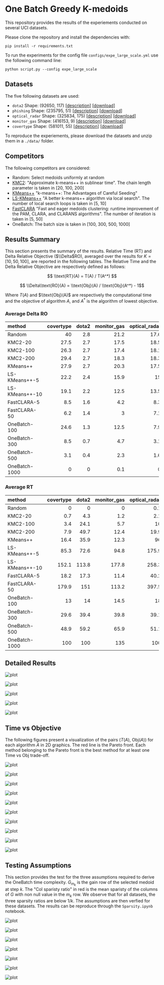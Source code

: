 # One Batch Greedy K-medoids

This repository provides the results of the experiements conducted on several UCI datasets.

Please clone the repository and install the dependencies with:
```
pip install -r requirements.txt
```
To run the experiments for the config file `configs/expe_large_scale.yml` use the following command line:
```
python script.py --config expe_large_scale
```

## Datasets

The five following datasets are used:
 - ``dota2`` Shape: (92650, 117) [[description](https://archive.ics.uci.edu/dataset/367/dota2+games+results
)] [[download](https://archive.ics.uci.edu/static/public/367/dota2+games+results.zip)] 
 - ``phishing`` Shape: (235795, 51) [[description](https://archive.ics.uci.edu/dataset/967/phiusiil+phishing+url+dataset)]  [[download](https://archive.ics.uci.edu/static/public/967/phiusiil+phishing+url+dataset.zip)]
 - ``optical_radar`` Shape: (325834, 175) [[description](https://archive.ics.uci.edu/dataset/525/crop+mapping+using+fused+optical+radar+data+set)] [[download](https://archive.ics.uci.edu/static/public/525/crop+mapping+using+fused+optical+radar+data+set.zip)]
 - ``monitor_gas`` Shape: (416153, 9) [[description](https://archive.ics.uci.edu/dataset/799/single+elder+home+monitoring+gas+and+position)] [[download](https://archive.ics.uci.edu/static/public/799/single+elder+home+monitoring+gas+and+position.zip)]
 - ``covertype`` Shape: (581011, 55) [[description](https://archive.ics.uci.edu/dataset/31/covertype)] [[download](https://archive.ics.uci.edu/static/public/31/covertype.zip)]

To reproduce the experiements, please download the datasets and unzip them in a ``./data/`` folder.

## Competitors

The following competitors are considered:
 - Random: Select medoids uniformly at random
 - [KMC2](https://ojs.aaai.org/index.php/AAAI/article/view/10259/10118): "Approximate k-means++ in sublinear time". The chain length parameter is taken in [20, 100, 200]
 - [KMeans++](https://theory.stanford.edu/~sergei/papers/kMeansPP-soda.pdf) "k-means++: The Advantages of Careful Seeding"
 - [LS-KMeans++](https://proceedings.mlr.press/v97/lattanzi19a/lattanzi19a.pdf) "A better k-means++ algorithm via local search". The number of local search loops is taken in [5, 10]
 - [FastCLARA](https://www.sciencedirect.com/science/article/pii/S0306437921000557) "Fast and eager medoids clustering: runtime improvement of the PAM, CLARA, and CLARANS algorithms". The number of iteration is taken in [5, 50]
 - OneBatch: The batch size is taken in [100, 300, 500, 1000]

## Results Summary

This section presents the summary of the results. Relative Time (RT) and Delta Relative Objective ($\\Delta$RO), averaged over the results for $K = [10, 50, 100]$, are reported in the following tables. The Relative Time and the Delta Relative Objective are respectively defined as follows:

$$ \\text{RT}(A) = T(A) / T(A^*) $$

$$ \\Delta\\text{RO}(A) = \\text{Obj}(A) / \\text{Obj}(A^*) - 1$$

Where $T(A)$ and $\\text{Obj}(A)$ are respectively the computational time and the objective of algorithm $A$, and $A^*$ is the algorithm of lowest objective.

### Average Delta RO
| method         |   covertype |   dota2 |   monitor_gas |   optical_radar |   phishing |
|:---------------|------------:|--------:|--------------:|----------------:|-----------:|
| Random         |        40   |     2.8 |          21.2 |            17.6 |       18.7 |
| KMC2-20        |        27.5 |     2.7 |          17.5 |            18.5 |       20.8 |
| KMC2-100       |        26.3 |     2.7 |          17.4 |            18.1 |       21.8 |
| KMC2-200       |        29.4 |     2.7 |          18.3 |            18.3 |       20.4 |
| KMeans++       |        27.9 |     2.7 |          20.3 |            17.5 |       22.1 |
| LS-KMeans++-5  |        22.2 |     2.4 |          15.9 |            15   |       19.1 |
| LS-KMeans++-10 |        19.1 |     2.2 |          12.5 |            13.5 |       16.9 |
| FastCLARA-5    |         8.5 |     1.6 |           4.2 |             8.3 |        4.9 |
| FastCLARA-50   |         6.2 |     1.4 |           3   |             7.1 |        4   |
| OneBatch-100   |        24.6 |     1.3 |          12.5 |             7.9 |       11.2 |
| OneBatch-300   |         8.5 |     0.7 |           4.7 |             3.1 |        4.6 |
| OneBatch-500   |         3.1 |     0.4 |           2.3 |             1.6 |        2.2 |
| OneBatch-1000  |         0   |     0   |           0.1 |             0   |        0   |

### Average RT
| method         |   covertype |   dota2 |   monitor_gas |   optical_radar |   phishing |
|:---------------|------------:|--------:|--------------:|----------------:|-----------:|
| Random         |         0   |     0   |           0   |             0.1 |        0.1 |
| KMC2-20        |         0.7 |     4.3 |           1.2 |             2.1 |        1.5 |
| KMC2-100       |         3.4 |    24.1 |           5.7 |            10   |        8.2 |
| KMC2-200       |         7.9 |    49.7 |          12.4 |            19.9 |       16.7 |
| KMeans++       |        16.4 |    35.9 |          12.3 |            96   |       16.2 |
| LS-KMeans++-5  |        85.3 |    72.6 |          94.8 |           175.9 |       83.5 |
| LS-KMeans++-10 |       152.1 |   113.8 |         177.8 |           258.3 |      133.2 |
| FastCLARA-5    |        18.2 |    17.3 |          11.4 |            40.2 |       15.3 |
| FastCLARA-50   |       179.9 |   151   |         113.2 |           397.5 |      151.7 |
| OneBatch-100   |        13   |    14   |          14.5 |            18   |       16.5 |
| OneBatch-300   |        29.6 |    39.4 |          39.8 |            39.1 |       44.8 |
| OneBatch-500   |        48.9 |    59.2 |          65.9 |            51.1 |       66.9 |
| OneBatch-1000  |       100   |   100   |         135   |           100   |      132.8 |

## Detailed Results

![plot](/figures/dota2_rt_ro.png)

![plot](/figures/phishing_rt_ro.png)

![plot](/figures/optical_radar_rt_ro.png)

![plot](/figures/monitor_gas_rt_ro.png)

![plot](/figures/covertype_rt_ro.png)

## Time vs Objective

The following figures present a visualization of the pairs ($T(A)$, Obj($A$)) for each algorithm $A$ in 2D graphics. The red line is the Pareto front. Each method belonging to the Pareto front is the best method for at least one Time vs Obj trade-off.

![plot](/figures/dota2_10_time_vs_obj.png) 

![plot](/figures/dota2_100_time_vs_obj.png)

![plot](/figures/phishing_10_time_vs_obj.png) 

![plot](/figures/phishing_100_time_vs_obj.png)

![plot](/figures/optical_radar_10_time_vs_obj.png) 

![plot](/figures/optical_radar_100_time_vs_obj.png)

![plot](/figures/monitor_gas_10_time_vs_obj.png) 

![plot](/figures/monitor_gas_100_time_vs_obj.png)

![plot](/figures/covertype_10_time_vs_obj.png) 

![plot](/figures/covertype_100_time_vs_obj.png)


## Testing Assumptions

This section provides the test for the three assumptions required to derive the OneBatch time complexity. $G_{m_k}$ is the gain row of the selected medoid at step $k$. The "Col sparisty ratio" in red is the mean sparisty of the columns of $G$ with non null value in the $m_k$ row. We observe that for all datasets, the three sparsity ratios are below $1/k$. The assumptions are then verfied for these datasets. The results can be reproduce through the ``Sparsity.ipynb`` notebook.

![plot](/figures/sparsity_mnist.png)

![plot](/figures/sparsity_cifar.png) 

![plot](/figures/sparsity_dota2.png) 

![plot](/figures/sparsity_phishing.png) 

![plot](/figures/sparsity_optical_radar.png) 

![plot](/figures/sparsity_monitor_gas.png) 

![plot](/figures/sparsity_covertype.png) 
